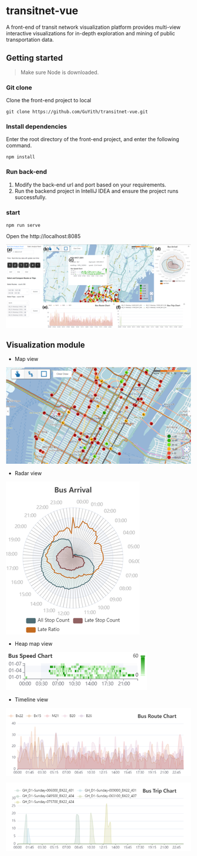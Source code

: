 # transitnet-vue
A front-end of transit network visualization platform provides multi-view  interactive visualizations for in-depth exploration and mining of public transportation data.
## Getting started
> Make sure Node is downloaded.
### Git clone
Clone the front-end project to local
```
git clone https://github.com/GuYith/transitnet-vue.git
```
### Install dependencies
Enter the root directory of the front-end project, and enter the following command.
```
npm install
```
### Run back-end
1. Modify the back-end url and port based on your requirements.
2. Run the backend project in IntelliJ IDEA and ensure the project runs successfully.
### start
```
npm run serve
```
Open the http://localhost:8085

![system](./pic/system_look.png)


## Visualization module
* Map view

![map](./pic/vehicle.png)
* Radar view

![radar](./pic/Bus%20Arrival.png)
* Heap map view

![heap](./pic/Bus%20Speed%20Chart2.png)
* Timeline view

![timeline1](./pic/Bus%20Route%20Chart.png)

![timeline2](./pic/Bus%20Trip%20Chart.png)
